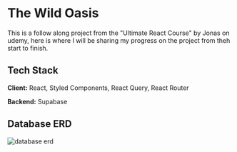 
# The Wild Oasis

This is a follow along project from the "Ultimate React Course" by Jonas on udemy, here is where I will be sharing my progress on the project from theh start to finish.




## Tech Stack

**Client:** React, Styled Components, React Query, React Router

**Backend:** Supabase

## Database ERD
![database erd](https://i.imgur.com/xAc1WWt.png) 

